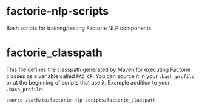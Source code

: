 factorie-nlp-scripts
====================

Bash scripts for training/testing Factorie NLP components.

factorie_classpath
==================
This file defines the classpath generated by Maven for executing Factorie classes as a variable called `FAC_CP`. You can source it in your `.bash_profile`, or at the beginning of scripts that use it. Example addition to your `.bash_profile`:

```
source /path/to/factorie-nlp-scripts/factorie_classpath
```
